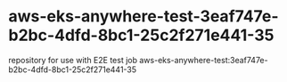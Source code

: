 # aws-eks-anywhere-test-3eaf747e-b2bc-4dfd-8bc1-25c2f271e441-35
repository for use with E2E test job aws-eks-anywhere-test:3eaf747e-b2bc-4dfd-8bc1-25c2f271e441-35
